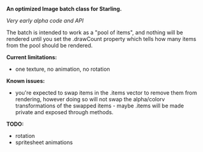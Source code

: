 **An optimized Image batch class for Starling.**

*Very early alpha code and API*

The batch is intended to work as a "pool of items", and nothing will be rendered until you set the .drawCount 
property which tells how many items from the pool should be rendered.

**Current limitations:**

 - one texture, no animation, no rotation

**Known issues:**

 - you're expected to swap items in the .items vector to remove them from rendering, however doing so will 
not swap the alpha/colorv transformations of the swapped items - maybe .items will be made private and 
exposed through methods.

**TODO:**

 - rotation
 - spritesheet animations

